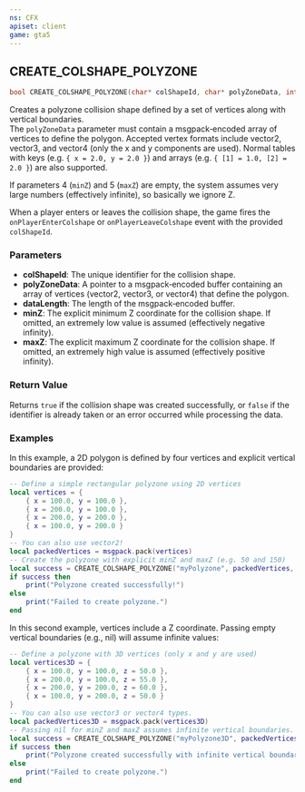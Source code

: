 ```yaml
---
ns: CFX
apiset: client
game: gta5
---
```

## CREATE_COLSHAPE_POLYZONE
```c
bool CREATE_COLSHAPE_POLYZONE(char* colShapeId, char* polyZoneData, int dataLength, float minZ, float maxZ);
```

Creates a polyzone collision shape defined by a set of vertices along with vertical boundaries.  
The `polyZoneData` parameter must contain a msgpack‑encoded array of vertices to define the polygon. Accepted vertex formats include vector2, vector3, and vector4 (only the x and y components are used). Normal tables with keys (e.g. `{ x = 2.0, y = 2.0 }`) and arrays (e.g. `{ [1] = 1.0, [2] = 2.0 }`) are also supported.

If parameters 4 (`minZ`) and 5 (`maxZ`) are empty, the system assumes very large numbers (effectively infinite), so basically we ignore Z.

When a player enters or leaves the collision shape, the game fires the `onPlayerEnterColshape` or `onPlayerLeaveColshape` event with the provided `colShapeId`.

### Parameters
* **colShapeId**: The unique identifier for the collision shape.
* **polyZoneData**: A pointer to a msgpack‑encoded buffer containing an array of vertices (vector2, vector3, or vector4) that define the polygon.
* **dataLength**: The length of the msgpack‑encoded buffer.
* **minZ**: The explicit minimum Z coordinate for the collision shape. If omitted, an extremely low value is assumed (effectively negative infinity).
* **maxZ**: The explicit maximum Z coordinate for the collision shape. If omitted, an extremely high value is assumed (effectively positive infinity).

### Return Value
Returns `true` if the collision shape was created successfully, or `false` if the identifier is already taken or an error occurred while processing the data.

### Examples
In this example, a 2D polygon is defined by four vertices and explicit vertical boundaries are provided:

```lua
-- Define a simple rectangular polyzone using 2D vertices
local vertices = {
    { x = 100.0, y = 100.0 },
    { x = 200.0, y = 100.0 },
    { x = 200.0, y = 200.0 },
    { x = 100.0, y = 200.0 }
}
-- You can also use vector2!
local packedVertices = msgpack.pack(vertices)
-- Create the polyzone with explicit minZ and maxZ (e.g. 50 and 150)
local success = CREATE_COLSHAPE_POLYZONE("myPolyzone", packedVertices, packedVertices:len(), 50.0, 150.0)
if success then
    print("Polyzone created successfully!")
else
    print("Failed to create polyzone.")
end
```

In this second example, vertices include a Z coordinate. Passing empty vertical boundaries (e.g., nil) will assume infinite values:

```lua
-- Define a polyzone with 3D vertices (only x and y are used)
local vertices3D = {
    { x = 100.0, y = 100.0, z = 50.0 },
    { x = 200.0, y = 100.0, z = 55.0 },
    { x = 200.0, y = 200.0, z = 60.0 },
    { x = 100.0, y = 200.0, z = 50.0 }
}
-- You can also use vector3 or vector4 types.
local packedVertices3D = msgpack.pack(vertices3D)
-- Passing nil for minZ and maxZ assumes infinite vertical boundaries.
local success = CREATE_COLSHAPE_POLYZONE("myPolyzone3D", packedVertices3D, packedVertices3D:len(), nil, nil)
if success then
    print("Polyzone created successfully with infinite vertical boundaries!")
else
    print("Failed to create polyzone.")
end
```
